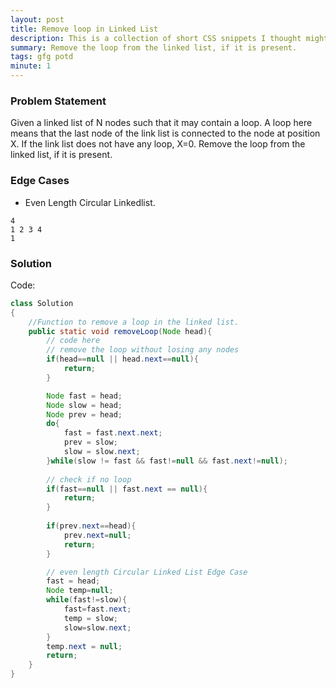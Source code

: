 ```yaml
---
layout: post
title: Remove loop in Linked List 
description: This is a collection of short CSS snippets I thought might be useful for beginners
summary: Remove the loop from the linked list, if it is present. 
tags: gfg potd
minute: 1
---
```


### Problem Statement
Given a linked list of N nodes such that it may contain a loop.
A loop here means that the last node of the link list is connected to the node at position X. If the link list does not have any loop, X=0.
Remove the loop from the linked list, if it is present.  

### Edge Cases
- Even Length Circular Linkedlist. 

```text
4
1 2 3 4
1
```

### Solution
Code:

```java
class Solution
{
    //Function to remove a loop in the linked list.
    public static void removeLoop(Node head){
        // code here
        // remove the loop without losing any nodes
        if(head==null || head.next==null){
            return;
        }

        Node fast = head;
        Node slow = head;
        Node prev = head;
        do{
            fast = fast.next.next;
            prev = slow;
            slow = slow.next;
        }while(slow != fast && fast!=null && fast.next!=null);
        
        // check if no loop
        if(fast==null || fast.next == null){
            return;
        }
        
        if(prev.next==head){
            prev.next=null;
            return;
        }

        // even length Circular Linked List Edge Case
        fast = head;
        Node temp=null;
        while(fast!=slow){
            fast=fast.next;
            temp = slow;
            slow=slow.next;
        }
        temp.next = null;
        return;
    }
}
```
